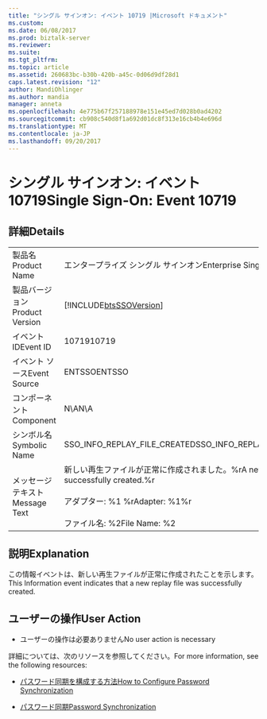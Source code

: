 ```yaml
---
title: "シングル サインオン: イベント 10719 |Microsoft ドキュメント"
ms.custom: 
ms.date: 06/08/2017
ms.prod: biztalk-server
ms.reviewer: 
ms.suite: 
ms.tgt_pltfrm: 
ms.topic: article
ms.assetid: 260683bc-b30b-420b-a45c-0d06d9df28d1
caps.latest.revision: "12"
author: MandiOhlinger
ms.author: mandia
manager: anneta
ms.openlocfilehash: 4e775b67f257188978e151e45ed7d028b0ad4202
ms.sourcegitcommit: cb908c540d8f1a692d01dc8f313e16cb4b4e696d
ms.translationtype: MT
ms.contentlocale: ja-JP
ms.lasthandoff: 09/20/2017
---
```

# <a name="single-sign-on-event-10719"></a><span data-ttu-id="6f552-102">シングル サインオン: イベント 10719</span><span class="sxs-lookup"><span data-stu-id="6f552-102">Single Sign-On: Event 10719</span></span>
## <a name="details"></a><span data-ttu-id="6f552-103">詳細</span><span class="sxs-lookup"><span data-stu-id="6f552-103">Details</span></span>  
  
|||  
|-|-|  
|<span data-ttu-id="6f552-104">製品名</span><span class="sxs-lookup"><span data-stu-id="6f552-104">Product Name</span></span>|<span data-ttu-id="6f552-105">エンタープライズ シングル サインオン</span><span class="sxs-lookup"><span data-stu-id="6f552-105">Enterprise Single Sign-On</span></span>|  
|<span data-ttu-id="6f552-106">製品バージョン</span><span class="sxs-lookup"><span data-stu-id="6f552-106">Product Version</span></span>|[!INCLUDE[btsSSOVersion](../includes/btsssoversion-md.md)]|  
|<span data-ttu-id="6f552-107">イベント ID</span><span class="sxs-lookup"><span data-stu-id="6f552-107">Event ID</span></span>|<span data-ttu-id="6f552-108">10719</span><span class="sxs-lookup"><span data-stu-id="6f552-108">10719</span></span>|  
|<span data-ttu-id="6f552-109">イベント ソース</span><span class="sxs-lookup"><span data-stu-id="6f552-109">Event Source</span></span>|<span data-ttu-id="6f552-110">ENTSSO</span><span class="sxs-lookup"><span data-stu-id="6f552-110">ENTSSO</span></span>|  
|<span data-ttu-id="6f552-111">コンポーネント</span><span class="sxs-lookup"><span data-stu-id="6f552-111">Component</span></span>|<span data-ttu-id="6f552-112">N\A</span><span class="sxs-lookup"><span data-stu-id="6f552-112">N\A</span></span>|  
|<span data-ttu-id="6f552-113">シンボル名</span><span class="sxs-lookup"><span data-stu-id="6f552-113">Symbolic Name</span></span>|<span data-ttu-id="6f552-114">SSO_INFO_REPLAY_FILE_CREATED</span><span class="sxs-lookup"><span data-stu-id="6f552-114">SSO_INFO_REPLAY_FILE_CREATED</span></span>|  
|<span data-ttu-id="6f552-115">メッセージ テキスト</span><span class="sxs-lookup"><span data-stu-id="6f552-115">Message Text</span></span>|<span data-ttu-id="6f552-116">新しい再生ファイルが正常に作成されました。%r</span><span class="sxs-lookup"><span data-stu-id="6f552-116">A new replay file was successfully created.%r</span></span><br /><br /> <span data-ttu-id="6f552-117">アダプター: %1 %r</span><span class="sxs-lookup"><span data-stu-id="6f552-117">Adapter: %1%r</span></span><br /><br /> <span data-ttu-id="6f552-118">ファイル名: %2</span><span class="sxs-lookup"><span data-stu-id="6f552-118">File Name: %2</span></span>|  
  
## <a name="explanation"></a><span data-ttu-id="6f552-119">説明</span><span class="sxs-lookup"><span data-stu-id="6f552-119">Explanation</span></span>  
 <span data-ttu-id="6f552-120">この情報イベントは、新しい再生ファイルが正常に作成されたことを示します。</span><span class="sxs-lookup"><span data-stu-id="6f552-120">This Information event indicates that a new replay file was successfully created.</span></span>  
  
## <a name="user-action"></a><span data-ttu-id="6f552-121">ユーザーの操作</span><span class="sxs-lookup"><span data-stu-id="6f552-121">User Action</span></span>  
  
-   <span data-ttu-id="6f552-122">ユーザーの操作は必要ありません</span><span class="sxs-lookup"><span data-stu-id="6f552-122">No user action is necessary</span></span>  
  
 <span data-ttu-id="6f552-123">詳細については、次のリソースを参照してください。</span><span class="sxs-lookup"><span data-stu-id="6f552-123">For more information, see the following resources:</span></span>  
  
-   [<span data-ttu-id="6f552-124">パスワード同期を構成する方法</span><span class="sxs-lookup"><span data-stu-id="6f552-124">How to Configure Password Synchronization</span></span>](../core/how-to-configure-password-synchronization.md)  
  
-   [<span data-ttu-id="6f552-125">パスワード同期</span><span class="sxs-lookup"><span data-stu-id="6f552-125">Password Synchronization</span></span>](../core/password-synchronization2.md)